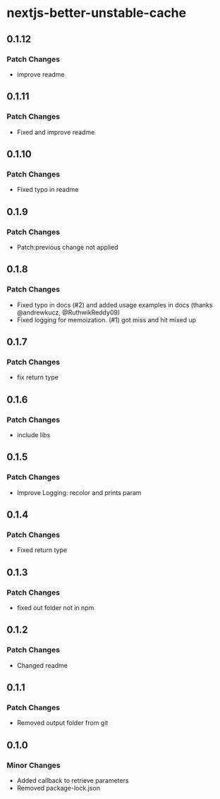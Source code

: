 # nextjs-better-unstable-cache

## 0.1.12

### Patch Changes

- improve readme

## 0.1.11

### Patch Changes

- Fixed and improve readme

## 0.1.10

### Patch Changes

- Fixed typo in readme

## 0.1.9

### Patch Changes

- Patch:previous change not applied

## 0.1.8

### Patch Changes

- Fixed typo in docs (#2) and added usage examples in docs (thanks @andrewkucz, @RuthwikReddy09)
- Fixed logging for memoization. (#1) got miss and hit mixed up

## 0.1.7

### Patch Changes

- fix return type

## 0.1.6

### Patch Changes

- include libs

## 0.1.5

### Patch Changes

- Improve Logging: recolor and prints param

## 0.1.4

### Patch Changes

- Fixed return type

## 0.1.3

### Patch Changes

- fixed out folder not in npm

## 0.1.2

### Patch Changes

- Changed readme

## 0.1.1

### Patch Changes

- Removed output folder from git

## 0.1.0

### Minor Changes

- Added callback to retrieve parameters
- Removed package-lock.json
